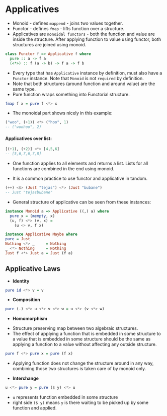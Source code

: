# Applicatives

* Monoid - defines `mappend` - joins two values together.
* Functor - defines `fmap` - lifts function over a structure.
* Applicatives are `monoidal functors` - both the function and value are inside
  the structure. After applying function to value using functor,
  both structures are joined using monoid.

```haskell
class Functor f => Applicative f where
  pure :: a -> f a
  (<*>) :: f (a -> b) -> f a -> f b
```

* Every type that has `Applicative` instance by definition, must also have
  a `Functor` instance. Note that `Monoid` is not `required` by definition.
* Note that both structures (around function and around value) are the same type.
* Pure function wraps something into Functorial structure.

```haskell
fmap f x = pure f <*> x
```

* The monoidal part shows nicely in this example:

```haskell
("woo", (+1)) <*> ("hoo", 1)
-- ("woohoo", 2)
```

#### Applicatives over list:

```haskell
[(+1), (+2)] <*> [4,5,6]
-- [5,6,7,6,7,8]
```

* One function applies to all elements and returns a list. Lists for all
  functions are combined in the end using monoid.

* It is a common practice to use functor and applicative in tandom.

```haskell
(++) <$> (Just "tejas") <*> (Just "bubane")
-- Just "tejasbubane"
```

* General structure of applicative can be seen from these instances:

```haskell
instance Monoid a => Applicative ((,) a) where
  pure x = (mempty, x)
  (u, f) <*> (v, x) =
    (u <> v, f x)
```

```haskell
instance Applicative Maybe where
pure = Just
Nothing <*> _     = Nothing
_ <*> Nothing     = Nothing
Just f <*> Just a = Just (f a)
```

## Applicative Laws

* **Identity**

```haskell
pure id <*> v = v
```

* **Composition**

```haskell
pure (.) <*> u <*> v <*> w = u <*> (v <*> w)
```

* **Homomorphism**

- Structure preserving map between two algebraic structures.
- The effect of applying a function that is embedded in some structure to a value
  that is embedded in some structure should be the same as applying a function to a
  value without affecting any outside structure.

```haskell
pure f <*> pure x = pure (f x)
```

- Applying function does not change the structure around in any way,
  combining those two structures is taken care of by monoid only.

* **Interchange**

```haskell
u <*> pure y = pure ($ y) <*> u
```
- `u` represents function embedded in some structure
- right side `($ y)` means `y` is there waiting to be picked up by some function and applied.
